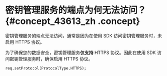 # 密钥管理服务的端点为何无法访问？ {#concept_43613_zh .concept}

密钥管理服务的端点无法访问，通常是因为在使用 SDK 访问密钥管理服务时，未启用 HTTPS 协议。

为了确保您的数据安全，密钥管理服务**仅支持** HTTPS 协议。因此在使用 SDK 访问密钥管理服务时，确保启用 HTTPS 协议。

``` {#codeblock_rsq_vkn_wdy}
req.setProtocol(ProtocolType.HTTPS);
```

